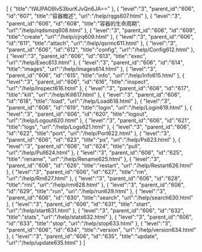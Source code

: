 [
	{
		"title":"tWJPAO9lvS3burKJvQn6JA=="
	},
	{
		"level":"3",
		"parent_id":"606",
		"id":"607",
		"title":"容器概述",
		"url":"/help/rqgs607.html"
	},
	{
		"level":"3",
		"parent_id":"606",
		"id":"608",
		"title":"容器的生命周期",
		"url":"/help/rqdsmzq608.html"
	},
	{
		"level":"3",
		"parent_id":"606",
		"id":"609",
		"title":"create",
		"url":"/help/cjrq609.html"
	},
	{
		"level":"3",
		"parent_id":"606",
		"id":"611",
		"title":"attach",
		"url":"/help/qsrmc611.html"
	},
	{
		"level":"3",
		"parent_id":"606",
		"id":"612",
		"title":"config",
		"url":"/help/Config612.html"
	},
	{
		"level":"3",
		"parent_id":"606",
		"id":"613",
		"title":"exec",
		"url":"/help/Exec613.html"
	},
	{
		"level":"3",
		"parent_id":"606",
		"id":"614",
		"title":"images",
		"url":"/help/Images614.html"
	},
	{
		"level":"3",
		"parent_id":"606",
		"id":"615",
		"title":"info",
		"url":"/help/Info615.html"
	},
	{
		"level":"3",
		"parent_id":"606",
		"id":"616",
		"title":"inspect",
		"url":"/help/Inspect616.html"
	},
	{
		"level":"3",
		"parent_id":"606",
		"id":"617",
		"title":"kill",
		"url":"/help/Kill617.html"
	},
	{
		"level":"3",
		"parent_id":"606",
		"id":"618",
		"title":"load",
		"url":"/help/Load618.html"
	},
	{
		"level":"3",
		"parent_id":"606",
		"id":"619",
		"title":"login",
		"url":"/help/Login619.html"
	},
	{
		"level":"3",
		"parent_id":"606",
		"id":"620",
		"title":"logout",
		"url":"/help/Logout620.html"
	},
	{
		"level":"3",
		"parent_id":"606",
		"id":"621",
		"title":"logs",
		"url":"/help/Logs621.html"
	},
	{
		"level":"3",
		"parent_id":"606",
		"id":"622",
		"title":"port",
		"url":"/help/Port622.html"
	},
	{
		"level":"3",
		"parent_id":"606",
		"id":"623",
		"title":"ps",
		"url":"/help/Ps623.html"
	},
	{
		"level":"3",
		"parent_id":"606",
		"id":"624",
		"title":"pull",
		"url":"/help/Pull624.html"
	},
	{
		"level":"3",
		"parent_id":"606",
		"id":"625",
		"title":"rename",
		"url":"/help/Rename625.html"
	},
	{
		"level":"3",
		"parent_id":"606",
		"id":"626",
		"title":"restart",
		"url":"/help/Restart626.html"
	},
	{
		"level":"3",
		"parent_id":"606",
		"id":"627",
		"title":"rm",
		"url":"/help/Rm627.html"
	},
	{
		"level":"3",
		"parent_id":"606",
		"id":"628",
		"title":"rmi",
		"url":"/help/rmi628.html"
	},
	{
		"level":"3",
		"parent_id":"606",
		"id":"629",
		"title":"run",
		"url":"/help/run629.html"
	},
	{
		"level":"3",
		"parent_id":"606",
		"id":"630",
		"title":"search",
		"url":"/help/search630.html"
	},
	{
		"level":"3",
		"parent_id":"606",
		"id":"631",
		"title":"start",
		"url":"/help/start631.html"
	},
	{
		"level":"3",
		"parent_id":"606",
		"id":"632",
		"title":"stats",
		"url":"/help/stats632.html"
	},
	{
		"level":"3",
		"parent_id":"606",
		"id":"633",
		"title":"stop",
		"url":"/help/stop633.html"
	},
	{
		"level":"3",
		"parent_id":"606",
		"id":"634",
		"title":"version",
		"url":"/help/version634.html"
	},
	{
		"level":"3",
		"parent_id":"606",
		"id":"635",
		"title":"update",
		"url":"/help/update635.html"
	}
]